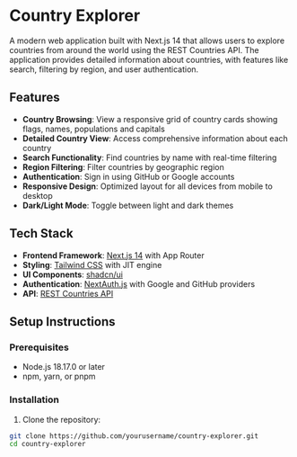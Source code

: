 # Country Explorer

A modern web application built with Next.js 14 that allows users to explore countries from around the world using the REST Countries API. The application provides detailed information about countries, with features like search, filtering by region, and user authentication.

## Features

- **Country Browsing**: View a responsive grid of country cards showing flags, names, populations and capitals
- **Detailed Country View**: Access comprehensive information about each country
- **Search Functionality**: Find countries by name with real-time filtering
- **Region Filtering**: Filter countries by geographic region
- **Authentication**: Sign in using GitHub or Google accounts
- **Responsive Design**: Optimized layout for all devices from mobile to desktop
- **Dark/Light Mode**: Toggle between light and dark themes

## Tech Stack

- **Frontend Framework**: [Next.js 14](https://nextjs.org/) with App Router
- **Styling**: [Tailwind CSS](https://tailwindcss.com/) with JIT engine
- **UI Components**: [shadcn/ui](https://ui.shadcn.com/)
- **Authentication**: [NextAuth.js](https://next-auth.js.org/) with Google and GitHub providers
- **API**: [REST Countries API](https://restcountries.com/)

## Setup Instructions

### Prerequisites

- Node.js 18.17.0 or later
- npm, yarn, or pnpm

### Installation

1. Clone the repository:
```bash
git clone https://github.com/yourusername/country-explorer.git
cd country-explorer